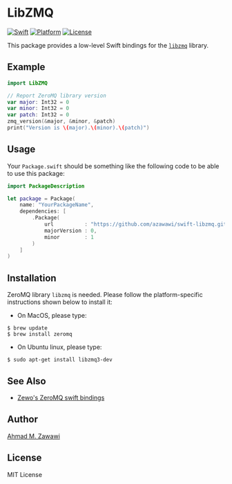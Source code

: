 # LibZMQ

[![Swift][swift-badge]][swift-url]
[![Platform][platform-badge]][platform-url]
[![License][mit-badge]][mit-url]

This package provides a low-level Swift bindings for the
[`libzmq`](https://github.com/zeromq/libzmq) library.

## Example

```swift
import LibZMQ

// Report ZeroMQ library version
var major: Int32 = 0
var minor: Int32 = 0
var patch: Int32 = 0
zmq_version(&major, &minor, &patch)
print("Version is \(major).\(minor).\(patch)")
```

## Usage

Your `Package.swift` should be something like the following code to be able to
use this package:

```swift
import PackageDescription

let package = Package(
    name: "YourPackageName",
    dependencies: [
        .Package(
            url          : "https://github.com/azawawi/swift-libzmq.git",
            majorVersion : 0,
            minor        : 1
        )
    ]
)
```

## Installation

ZeroMQ library `libzmq` is needed. Please follow the platform-specific
instructions shown below to install it:

- On MacOS, please type:
```
$ brew update
$ brew install zeromq
```

- On Ubuntu linux, please type:
```
$ sudo apt-get install libzmq3-dev
```

## See Also

- [Zewo's ZeroMQ swift bindings](https://github.com/ZewoGraveyard/ZeroMQ)

## Author

[Ahmad M. Zawawi](https://github.com/azawawi)

## License

MIT License

[swift-badge]: https://img.shields.io/badge/Swift-3.0-orange.svg?style=flat
[swift-url]: https://swift.org
[platform-badge]: https://img.shields.io/badge/Platforms-OS%20X%20--%20Linux-lightgray.svg?style=flat
[platform-url]: https://swift.org
[mit-badge]: https://img.shields.io/badge/License-MIT-blue.svg?style=flat
[mit-url]: https://tldrlegal.com/license/mit-license
